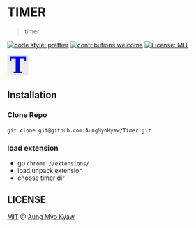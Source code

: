 # TIMER

> timer

[![code style: prettier][prettier]][prettier-url]
[![contributions welcome][contri]][contri-url]
[![License: MIT][license]][license-url]

<img src="./48.png" alt="timer">

## Installation

### Clone Repo

```shell
git clone git@github.com:AungMyoKyaw/Timer.git
```

### load extension

- go `chrome://extensions/`
- load unpack extension
- choose timer dir

## LICENSE

[MIT](./LICENSE) @ [Aung Myo Kyaw](https://github.com/AungMyoKyaw)

[contri]: https://img.shields.io/badge/contributions-welcome-brightgreen.svg?style=flat-square
[contri-url]: https://github.com/AungMyoKyaw/Timer/issues
[license]: https://img.shields.io/badge/License-MIT-brightgreen.svg?style=flat-square
[license-url]: https://opensource.org/licenses/MIT
[prettier]: https://img.shields.io/badge/code_style-prettier-ff69b4.svg?style=flat-square
[prettier-url]: https://github.com/prettier/prettier
